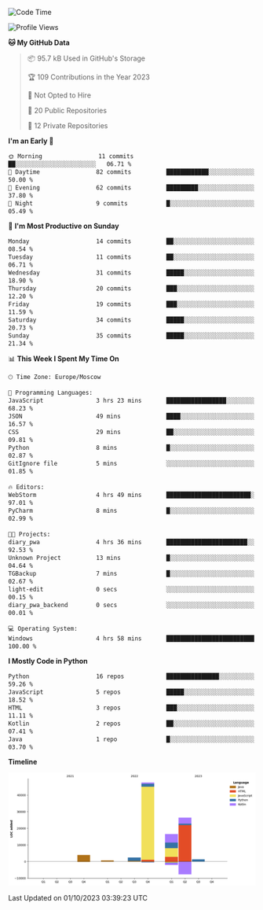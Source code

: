 <!--START_SECTION:waka-->
![Code Time](http://img.shields.io/badge/Code%20Time-131%20hrs%2055%20mins-blue)

![Profile Views](http://img.shields.io/badge/Profile%20Views-0-blue)

**🐱 My GitHub Data** 

> 📦 95.7 kB Used in GitHub's Storage 
 > 
> 🏆 109 Contributions in the Year 2023
 > 
> 🚫 Not Opted to Hire
 > 
> 📜 20 Public Repositories 
 > 
> 🔑 12 Private Repositories 
 > 
**I'm an Early 🐤** 

```text
🌞 Morning                11 commits          ██░░░░░░░░░░░░░░░░░░░░░░░   06.71 % 
🌆 Daytime                82 commits          ████████████░░░░░░░░░░░░░   50.00 % 
🌃 Evening                62 commits          █████████░░░░░░░░░░░░░░░░   37.80 % 
🌙 Night                  9 commits           █░░░░░░░░░░░░░░░░░░░░░░░░   05.49 % 
```
📅 **I'm Most Productive on Sunday** 

```text
Monday                   14 commits          ██░░░░░░░░░░░░░░░░░░░░░░░   08.54 % 
Tuesday                  11 commits          ██░░░░░░░░░░░░░░░░░░░░░░░   06.71 % 
Wednesday                31 commits          █████░░░░░░░░░░░░░░░░░░░░   18.90 % 
Thursday                 20 commits          ███░░░░░░░░░░░░░░░░░░░░░░   12.20 % 
Friday                   19 commits          ███░░░░░░░░░░░░░░░░░░░░░░   11.59 % 
Saturday                 34 commits          █████░░░░░░░░░░░░░░░░░░░░   20.73 % 
Sunday                   35 commits          █████░░░░░░░░░░░░░░░░░░░░   21.34 % 
```


📊 **This Week I Spent My Time On** 

```text
🕑︎ Time Zone: Europe/Moscow

💬 Programming Languages: 
JavaScript               3 hrs 23 mins       █████████████████░░░░░░░░   68.23 % 
JSON                     49 mins             ████░░░░░░░░░░░░░░░░░░░░░   16.57 % 
CSS                      29 mins             ██░░░░░░░░░░░░░░░░░░░░░░░   09.81 % 
Python                   8 mins              █░░░░░░░░░░░░░░░░░░░░░░░░   02.87 % 
GitIgnore file           5 mins              ░░░░░░░░░░░░░░░░░░░░░░░░░   01.85 % 

🔥 Editors: 
WebStorm                 4 hrs 49 mins       ████████████████████████░   97.01 % 
PyCharm                  8 mins              █░░░░░░░░░░░░░░░░░░░░░░░░   02.99 % 

🐱‍💻 Projects: 
diary_pwa                4 hrs 36 mins       ███████████████████████░░   92.53 % 
Unknown Project          13 mins             █░░░░░░░░░░░░░░░░░░░░░░░░   04.64 % 
TGBackup                 7 mins              █░░░░░░░░░░░░░░░░░░░░░░░░   02.67 % 
light-edit               0 secs              ░░░░░░░░░░░░░░░░░░░░░░░░░   00.15 % 
diary_pwa_backend        0 secs              ░░░░░░░░░░░░░░░░░░░░░░░░░   00.01 % 

💻 Operating System: 
Windows                  4 hrs 58 mins       █████████████████████████   100.00 % 
```

**I Mostly Code in Python** 

```text
Python                   16 repos            ███████████████░░░░░░░░░░   59.26 % 
JavaScript               5 repos             █████░░░░░░░░░░░░░░░░░░░░   18.52 % 
HTML                     3 repos             ███░░░░░░░░░░░░░░░░░░░░░░   11.11 % 
Kotlin                   2 repos             ██░░░░░░░░░░░░░░░░░░░░░░░   07.41 % 
Java                     1 repo              █░░░░░░░░░░░░░░░░░░░░░░░░   03.70 % 
```



**Timeline**

![Lines of Code chart](https://raw.githubusercontent.com/Adlemex/Adlemex/main/assets/bar_graph.png)


 Last Updated on 01/10/2023 03:39:23 UTC
<!--END_SECTION:waka-->
